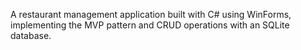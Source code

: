 A restaurant management application built with C# using WinForms, implementing the MVP pattern and CRUD operations with an SQLite database.
